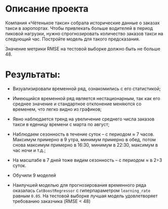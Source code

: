 # Описание проекта

Компания «Чётенькое такси» собрала исторические данные о заказах такси в аэропортах. Чтобы привлекать больше водителей в период пиковой нагрузки, нужно спрогнозировать количество заказов такси на следующий час. Постройте модель для такого предсказания.

Значение метрики RMSE на тестовой выборке должно быть не больше 48.

# Результаты:

- Визуализировали временной ряд, ознакомились с его статистикой;
- Имеющийся временной ряд является нестационарным, так как его среднее значение и стандартное отклонение меняются со временем, что легко видно из графиков;
- Явно наблюдается тренд на увеличение среднего числа заказов такси в еденицу времени с марта по август;
- Наблюдаем сезонность в течение суток – с периодом ≈ 7 часов. Максимум примерно в 9 утра, минимум примерно в обед, потом снова максимум примерно в 16:30, минимум в 22:30, максимум в час ночи и т.д.;
- На масштабе в 7 дней тоже видим сезонность – с периодом ≈ в 2÷3 суток.

- Обучили 9 моделей
- Наилучшей моделью для прогнозирования временного ряда оказалась `CatBoostRegressor` с гиперпараметром `learning_rate` равным `0.05`. На тестовой выборке лучшая модель удовлетворяет требованию заказчика (RMSE < 48)

